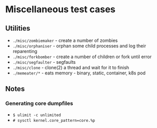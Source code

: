 # Miscellaneous test cases

## Utilities

* `./misc/zombiemaker` - create a number of zombies
* `./misc/orphaniser` - orphan some child processes and log their reparenting
* `./misc/forkbomber` - create a number of children or fork until error
* `./misc/segfaulter` - segfaults
* `./misc/clone` - clone(2) a thread and wait for it to finish
* `./memeater/*` - eats memory - binary, static, container, k8s pod

## Notes

### Generating core dumpfiles
* `$ ulimit -c unlimited`
* `# sysctl kernel.core_pattern=core.%p`
